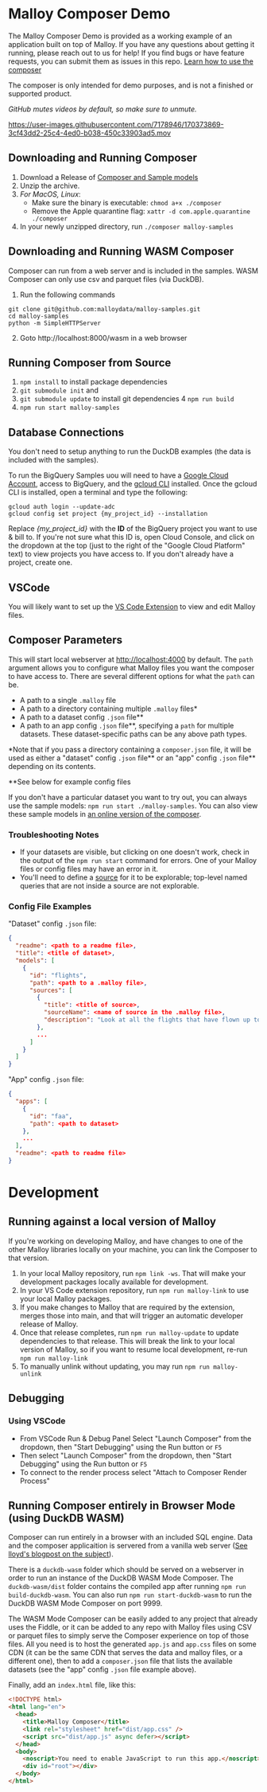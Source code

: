 # Malloy Composer Demo

The Malloy Composer Demo is provided as a working example of an application built on top of Malloy. If you have any questions about getting it running, please reach out to us for help! If you find bugs or have feature requests, you can submit them as issues in this repo. [Learn how to use the composer](https://docs.google.com/presentation/d/18KUl_rrz2K-hbsiKJYS3rtTcYxZMXKklyPllLmTtIYY/edit#slide=id.g1269816dcbe_0_140)

The composer is only intended for demo purposes, and is not a finished or supported product.

_GitHub mutes videos by default, so make sure to unmute._

https://user-images.githubusercontent.com/7178946/170373869-3cf43dd2-25c4-4ed0-b038-450c33903ad5.mov

## Downloading and Running Composer

1.  Download a Release of [Composer and Sample models](https://github.com/malloydata/malloy-composer/releases)
2.  Unzip the archive.
3.  _For MacOS, Linux_: 
    - Make sure the binary is executable: `chmod a+x ./composer`
    - Remove the Apple quarantine flag: `xattr -d com.apple.quarantine ./composer`
4.  In your newly unzipped directory, run `./composer malloy-samples`

## Downloading and Running WASM Composer
Composer can run from a web server and is included in the samples. WASM Composer
can only use csv and parquet files (via DuckDB).

1.  Run the following commands
```
git clone git@github.com:malloydata/malloy-samples.git
cd malloy-samples
python -m SimpleHTTPServer 
```
2. Goto http://localhost:8000/wasm in a web browser


## Running Composer from Source

1. `npm install` to install package dependencies
2. `git submodule init` and
3. `git submodule update` to install git dependencies
4  `npm run build` 
5. `npm run start malloy-samples`

## Database Connections

You don't need to setup anything to run the DuckDB examples (the data is included with the samples).

To run the BigQuery Samples uou will need to have a [Google Cloud Account](https://cloud.google.com/), access to BigQuery, and the [gcloud CLI](https://cloud.google.com/sdk/gcloud) installed. Once the gcloud CLI is installed, open a terminal and type the following:

```
gcloud auth login --update-adc
gcloud config set project {my_project_id} --installation
```

Replace *{my_project_id}* with the **ID** of the BigQuery project you want to use & bill to. If you're not sure what this ID is, open Cloud Console, and click on the dropdown at the top (just to the right of the "Google Cloud Platform" text) to view projects you have access to. If you don't already have a project, create one.

## VSCode 
You will likely want to set up the [VS Code Extension](https://github.com/malloydata/malloy-vscode-extension#install-the-visual-studio-code-extension) to view and edit Malloy files.

## Composer Parameters

This will start local webserver at [http://localhost:4000]() by default. The `path` argument allows you to configure what Malloy files you want the composer to have access to. There are several different options for what the `path` can be.

- A path to a single `.malloy` file
- A path to a directory containing multiple `.malloy` files*
- A path to a dataset config `.json` file\**
- A path to an app config `.json` file\**, specifying a `path` for multiple datasets. These dataset-specific paths can be any above path types.

\*Note that if you pass a directory containing a `composer.json` file, it will be used as either a "dataset" config `.json` file\*\* or an "app" config `.json` file\*\* depending on its contents. 

\*\*See below for example config files

If you don't have a particular dataset you want to try out, you can always use the sample models: `npm run start ./malloy-samples`. You can also view these sample models in [an online version of the composer](https://malloydata.github.io/malloy-samples/wasm/).

### Troubleshooting Notes

- If your datasets are visible, but clicking on one doesn't work, check in the output of the `npm run start` command for errors. One of your Malloy files or config files may have an error in it.
- You'll need to define a [source](https://malloydata.github.io/malloy/documentation/language/source.html) for it to be explorable; top-level named queries that are not inside a source are not explorable.

### Config File Examples

"Dataset" config `.json` file:
```json
{
  "readme": <path to a readme file>,
  "title": <title of dataset>,
  "models": [
    {
      "id": "flights",
      "path": <path to a .malloy file>,
      "sources": [
        {
          "title": <title of source>,
          "sourceName": <name of source in the .malloy file>,
          "description": "Look at all the flights that have flown up to 2003"
        },
        ...
      ]
    }
  ]
}
```

"App" config `.json` file:
```json
{
  "apps": [
    {
      "id": "faa",
      "path": <path to dataset>
    },
    ...
  ],
  "readme": <path to readme file>
}
```

# Development

## Running against a local version of Malloy

If you're working on developing Malloy, and have changes to one of the other Malloy libraries locally on your machine, you can link the Composer to that version.

1. In your local Malloy repository, run `npm link -ws`. That will make your development packages locally available for development.
2. In your VS Code extension repository, run `npm run malloy-link` to use your local Malloy packages.
3. If you make changes to Malloy that are required by the extension, merges those into main, and that will trigger an automatic developer release of Malloy.
4. Once that release completes, run `npm run malloy-update` to update dependencies to that release. This will break the link to your local version of Malloy, so if you want to resume local development, re-run `npm run malloy-link`
5. To manually unlink without updating, you may run `npm run malloy-unlink`

## Debugging

### Using VSCode

- From VSCode Run & Debug Panel Select "Launch Composer" from the dropdown, then "Start Debugging" using the Run button or `F5`
- Then select "Launch Composer" from the dropdown, then "Start Debugging" using the Run button or `F5`
- To connect to the render process select "Attach to Composer Render Process"

## Running Composer entirely in Browser Mode (using DuckDB WASM)
Composer can run entirely in a browser with an included SQL engine.  Data and the composer applicaition is servered from a vanilla web server ([See lloyd's blogpost on the subject](https://lloydtabb.substack.com/p/exploring-data-with-only-a-webserver)).

There is a `duckdb-wasm` folder which should be served on a webserver in order to run an instance of the DuckDB WASM Mode Composer. The `duckdb-wasm/dist` folder contains the compiled app after running `npm run build-duckdb-wasm`. You can also run `npm run start-duckdb-wasm` to run the DuckDB WASM Mode Composer on port 9999.

The WASM Mode Composer can be easily added to any project that already uses the Fiddle, or it can be added to any repo with Malloy files using CSV or parquet files to simply serve the Composer experience on top of those files. All you need is to host the generated `app.js` and `app.css` files on some CDN (it can be the same CDN that serves the data and malloy files, or a different one), then to add a `composer.json` file that lists the available datasets (see the "app" config `.json` file example above).

Finally, add an `index.html` file, like this:

```html
<!DOCTYPE html>
<html lang="en">
  <head>
    <title>Malloy Composer</title>
    <link rel="stylesheet" href="dist/app.css" />
    <script src="dist/app.js" async defer></script>
  </head>
  <body>
    <noscript>You need to enable JavaScript to run this app.</noscript>
    <div id="root"></div>
  </body>
</html>
```


